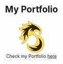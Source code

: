 <h1 align="center">My Portfolio</h1>

<p align="center">
	<img src="./images/logo-small.png" />
	<br />
  <span>Check my Portfolio <a href="https://shub1427.github.io/">here</a></span>
</p>



